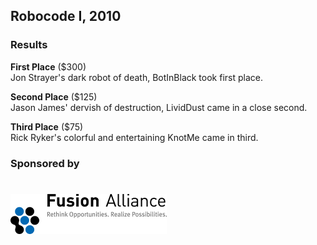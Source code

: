 ## Robocode I, 2010


### Results
**First Place** ($300)  
Jon Strayer's dark robot of death, BotInBlack took first place.

**Second Place** ($125)  
Jason James' dervish of destruction, LividDust came in a close second.

**Third Place** ($75)  
Rick Ryker's colorful and entertaining KnotMe came in third.

### Sponsored by

# [![Fusion Alliance][fusion_logo]][fusion_href]

[fusion_logo]: sponsors/fusion.jpg
[fusion_href]: https://www.fusionalliance.com/

